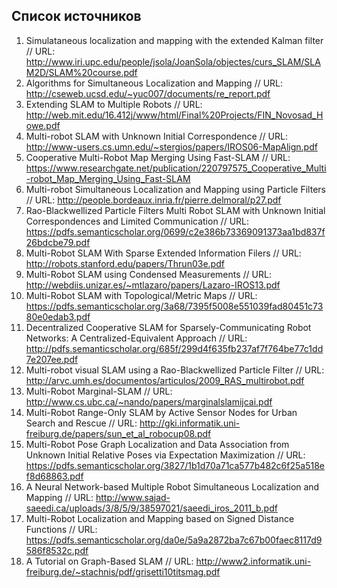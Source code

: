 ## Список источников

1. Simulataneous localization and mapping with the extended Kalman filter // URL: http://www.iri.upc.edu/people/jsola/JoanSola/objectes/curs_SLAM/SLAM2D/SLAM%20course.pdf
2. Algorithms for Simultaneous Localization and Mapping // URL: http://cseweb.ucsd.edu/~yuc007/documents/re_report.pdf
3. Extending SLAM to Multiple Robots // URL: http://web.mit.edu/16.412j/www/html/Final%20Projects/FIN_Novosad_Howe.pdf
4. Multi-robot SLAM with Unknown Initial Correspondence // URL: http://www-users.cs.umn.edu/~stergios/papers/IROS06-MapAlign.pdf
5. Cooperative Multi-Robot Map Merging Using Fast-SLAM // URL: https://www.researchgate.net/publication/220797575_Cooperative_Multi-robot_Map_Merging_Using_Fast-SLAM
6. Multi-robot Simultaneous Localization and Mapping using Particle Filters // URL: http://people.bordeaux.inria.fr/pierre.delmoral/p27.pdf
7. Rao-Blackwellized Particle Filters Multi Robot SLAM with Unknown Initial Correspondences and Limited Communication // URL: https://pdfs.semanticscholar.org/0699/c2e386b73369091373aa1bd837f26bdcbe79.pdf
8. Multi-Robot SLAM With Sparse Extended Information Filers // URL: http://robots.stanford.edu/papers/Thrun03e.pdf
9. Multi-Robot SLAM using Condensed Measurements // URL: http://webdiis.unizar.es/~mtlazaro/papers/Lazaro-IROS13.pdf
10. Multi-Robot SLAM with Topological/Metric Maps // URL: https://pdfs.semanticscholar.org/3a68/7395f5008e551039fad80451c7380e0edab3.pdf
11. Decentralized Cooperative SLAM for Sparsely-Communicating Robot Networks: A Centralized-Equivalent Approach // URL: http://pdfs.semanticscholar.org/685f/299d4f635fb237af7f764be77c1dd7e207ee.pdf
12. Multi-robot visual SLAM using a Rao-Blackwellized Particle Filter // URL: http://arvc.umh.es/documentos/articulos/2009_RAS_multirobot.pdf
13. Multi-Robot Marginal-SLAM  // URL: http://www.cs.ubc.ca/~nando/papers/marginalslamijcai.pdf
14. Multi-Robot Range-Only SLAM by Active Sensor Nodes for Urban Search and Rescue // URL: http://gki.informatik.uni-freiburg.de/papers/sun_et_al_robocup08.pdf 
15. Multi-Robot Pose Graph Localization and Data Association from Unknown Initial Relative Poses via Expectation Maximization // URL:  https://pdfs.semanticscholar.org/3827/1b1d70a71ca577b482c6f25a518ef8d68863.pdf
16. A Neural Network-based Multiple Robot Simultaneous Localization and Mapping // URL:   http://www.sajad-saeedi.ca/uploads/3/8/5/9/38597021/saeedi_iros_2011_b.pdf
17. Multi-Robot Localization and Mapping based on Signed Distance Functions // URL: https://pdfs.semanticscholar.org/da0e/5a9a2872ba7c67b00faec8117d9586f8532c.pdf
18. A Tutorial on Graph-Based SLAM // URL: http://www2.informatik.uni-freiburg.de/~stachnis/pdf/grisetti10titsmag.pdf
